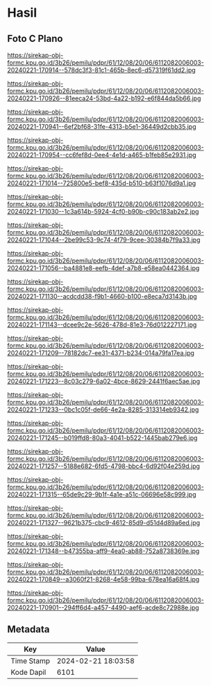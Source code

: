 # Hasil

## Foto C Plano

https://sirekap-obj-formc.kpu.go.id/3b26/pemilu/pdpr/61/12/08/20/06/6112082006003-20240221-170914--578dc3f3-81c1-465b-8ec6-d57319f61dd2.jpg

https://sirekap-obj-formc.kpu.go.id/3b26/pemilu/pdpr/61/12/08/20/06/6112082006003-20240221-170926--81eeca24-53bd-4a22-b192-e6f844da5b66.jpg

https://sirekap-obj-formc.kpu.go.id/3b26/pemilu/pdpr/61/12/08/20/06/6112082006003-20240221-170941--6ef2bf68-31fe-4313-b5e1-36449d2cbb35.jpg

https://sirekap-obj-formc.kpu.go.id/3b26/pemilu/pdpr/61/12/08/20/06/6112082006003-20240221-170954--cc6fef8d-0ee4-4e1d-a465-b1feb85e2931.jpg

https://sirekap-obj-formc.kpu.go.id/3b26/pemilu/pdpr/61/12/08/20/06/6112082006003-20240221-171014--725800e5-bef8-435d-b510-b63f1076d9a1.jpg

https://sirekap-obj-formc.kpu.go.id/3b26/pemilu/pdpr/61/12/08/20/06/6112082006003-20240221-171030--1c3a614b-5924-4cf0-b90b-c90c183ab2e2.jpg

https://sirekap-obj-formc.kpu.go.id/3b26/pemilu/pdpr/61/12/08/20/06/6112082006003-20240221-171044--2be99c53-9c74-4f79-9cee-30384b7f9a33.jpg

https://sirekap-obj-formc.kpu.go.id/3b26/pemilu/pdpr/61/12/08/20/06/6112082006003-20240221-171056--ba4881e8-eefb-4def-a7b8-e58ea0442364.jpg

https://sirekap-obj-formc.kpu.go.id/3b26/pemilu/pdpr/61/12/08/20/06/6112082006003-20240221-171130--acdcdd38-f9b1-4660-b100-e8eca7d3143b.jpg

https://sirekap-obj-formc.kpu.go.id/3b26/pemilu/pdpr/61/12/08/20/06/6112082006003-20240221-171143--dcee9c2e-5626-478d-81e3-76d012227171.jpg

https://sirekap-obj-formc.kpu.go.id/3b26/pemilu/pdpr/61/12/08/20/06/6112082006003-20240221-171209--78182dc7-ee31-4371-b234-014a79fa17ea.jpg

https://sirekap-obj-formc.kpu.go.id/3b26/pemilu/pdpr/61/12/08/20/06/6112082006003-20240221-171223--8c03c279-6a02-4bce-8629-2441f6aec5ae.jpg

https://sirekap-obj-formc.kpu.go.id/3b26/pemilu/pdpr/61/12/08/20/06/6112082006003-20240221-171233--0bc1c05f-de66-4e2a-8285-313314eb9342.jpg

https://sirekap-obj-formc.kpu.go.id/3b26/pemilu/pdpr/61/12/08/20/06/6112082006003-20240221-171245--b019ffd8-80a3-4041-b522-1445bab279e6.jpg

https://sirekap-obj-formc.kpu.go.id/3b26/pemilu/pdpr/61/12/08/20/06/6112082006003-20240221-171257--5188e682-6fd5-4798-bbc4-6d92f04e259d.jpg

https://sirekap-obj-formc.kpu.go.id/3b26/pemilu/pdpr/61/12/08/20/06/6112082006003-20240221-171315--65de9c29-9b1f-4a1e-a51c-06696e58c999.jpg

https://sirekap-obj-formc.kpu.go.id/3b26/pemilu/pdpr/61/12/08/20/06/6112082006003-20240221-171327--9621b375-cbc9-4612-85d9-d51d4d89a6ed.jpg

https://sirekap-obj-formc.kpu.go.id/3b26/pemilu/pdpr/61/12/08/20/06/6112082006003-20240221-171348--b47355ba-aff9-4ea0-ab88-752a8738369e.jpg

https://sirekap-obj-formc.kpu.go.id/3b26/pemilu/pdpr/61/12/08/20/06/6112082006003-20240221-170849--a3060f21-8268-4e58-99ba-678ea16a68f4.jpg

https://sirekap-obj-formc.kpu.go.id/3b26/pemilu/pdpr/61/12/08/20/06/6112082006003-20240221-170901--294ff6d4-a457-4490-aef6-acde8c72988e.jpg


## Metadata

| Key        | Value               |
| ---------- | ------------------- |
| Time Stamp | 2024-02-21 18:03:58 |
| Kode Dapil | 6101                |




